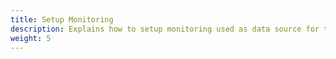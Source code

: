 ```yaml
---
title: Setup Monitoring
description: Explains how to setup monitoring used as data source for the evaluation of the quality gates. 
weight: 5
---
```


